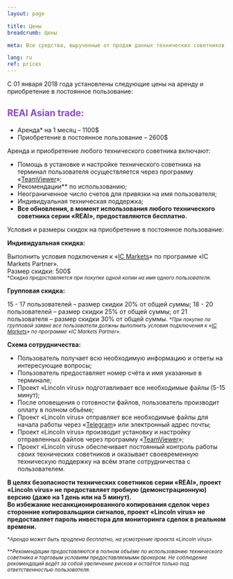 ```yaml
---
layout: page

title: Цены
breadcrumb: Цены

meta: Все средства, вырученные от продаж данных технических советников, будут направленны на благотворительность.

lang: ru
ref: prices
---
```


С 01 января 2018 года установлены следующие цены на аренду и приобретение в постоянное пользование:

## <span style="color:#8b4ac7">REAl Asian trade:</span>

- Аренда* на 1 месяц – 1100$  
- Приобретение в постоянное пользование – 2600$

Аренда и приобретение любого технического советника включают:

- Помощь в установке и настройке технического советника на терминал пользователя осуществляется через программу «<a href="https://www.teamviewer.com/ru/" target="_blank">TeamViewer</a>»;
- Рекомендации** по использованию;
- Неограниченное число счетов для привязки на имя пользователя;
- Индивидуальная техническая поддержка;
- **Все обновления, в момент использования любого технического советника серии «REAl», предоставляются бесплатно.**

Условия и размеры скидок на приобретение в постоянное пользование:

**Индивидуальная скидка:**  

Выполнить условия подключения к «<a href="https://lincolnvirus.com/ru/ea/ic_markets" target="_blank">IC Markets</a>» по программе «IC Markets Partner».  
Размер скидки: 500$  
<small>\*_Скидка предоставляется при покупке одной копии на имя одного пользователя._</small>  

**Групповая скидка:**  

15 - 17 пользователей – размер скидки 20% от общей суммы;
18 - 20 пользователей – размер скидки 25% от общей суммы;
от 21 пользователя – размер скидки 30% от общей суммы.
<small>\*_При покупке по групповой заявке все пользователи должны выполнить условия подключения к «<a href="https://lincolnvirus.com/ru/ea/ic_markets" target="_blank">IC Markets</a>» по программе «IC Markets Partner»._</small>  

**Схема сотрудничества:**  

- Пользователь получает всю необходимую информацию и ответы на интересующие вопросы;  
- Пользователь предоставляет номер счёта и имя указанные в терминале;  
- Проект «Lincoln virus» подготавливает все необходимые файлы (5-15 минут);  
- После оповещения о готовности файлов, пользователь производит оплату в полном объёме;  
- Проект «Lincoln virus» отправляет все необходимые файлы для начала работы через «<a href="https://t.me/chutkoy" target="_blank">Telegram</a>» или электронный адрес почты;  
- Проект «Lincoln virus» производит установку и настройку отправленных файлов через программу «<a href="https://www.teamviewer.com/ru/" target="_blank">TeamViewer</a>»;  
- Проект «Lincoln virus» обеспечивает постоянный контроль работы своих технических советников и оказывает своевременную техническую поддержку на всём этапе сотрудничества с пользователем.

**В целях безопасности технических советников серии «REAl», проект «Lincoln virus» не предоставляет пробную (демонстрационную) версию (даже на 1 день или на 5 минут).**  
**Во избежание несанкционированного копирования сделок через сторонние копировальщики сигналов, проект «Lincoln virus» не предоставляет пароль инвестора для мониторинга сделок в реальном времени.**

<small>\*_Аренда может быть продлена бесплатно, на усмотрение проекта «Lincoln virus»._</small>

<small>\*\*_Рекомендации предоставляются в полном объёме по использованию технического советника и торговым условиям предоставляемыми брокером. Не соблюдение рекомендаций ведёт за собой увеличение рисков и остаётся только под ответственностью пользователя._</small>
